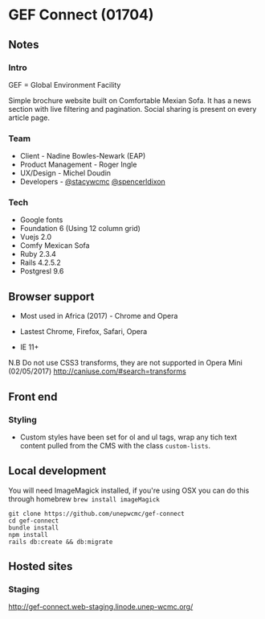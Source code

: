 # GEF Connect (01704)

## Notes

### Intro

GEF = Global Environment Facility

Simple brochure website built on Comfortable Mexian Sofa. It has a news section with live filtering and pagination. Social sharing is present on every article page.

### Team

- Client - Nadine Bowles-Newark (EAP)
- Product Management - Roger Ingle
- UX/Design - Michel Doudin
- Developers - [@stacywcmc](http://github.com/stacywcmc) [@spencerldixon](http://github.com/spencerldixon)

### Tech

- Google fonts
- Foundation 6 (Using 12 column grid)
- Vuejs 2.0
- Comfy Mexican Sofa
- Ruby 2.3.4
- Rails 4.2.5.2
- Postgresl 9.6

## Browser support

- Most used in Africa (2017) - Chrome and Opera

- Lastest Chrome, Firefox, Safari, Opera
- IE 11+

N.B Do not use CSS3 transforms, they are not supported in Opera Mini (02/05/2017) <http://caniuse.com/#search=transforms>

## Front end

### Styling

- Custom styles have been set for ol and ul tags, wrap any tich text content pulled from the CMS with the class `custom-lists`.

## Local development

You will need ImageMagick installed, if you're using OSX you can do this through homebrew `brew install imageMagick`

```
git clone https://github.com/unepwcmc/gef-connect
cd gef-connect
bundle install
npm install
rails db:create && db:migrate
```

## Hosted sites

### Staging

<http://gef-connect.web-staging.linode.unep-wcmc.org/>
